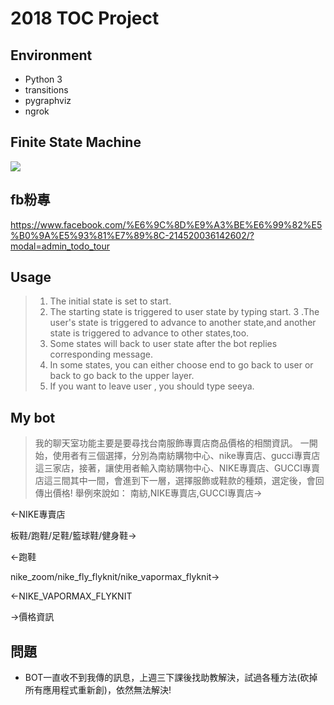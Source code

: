 ﻿# 2018 TOC Project
 ## Environment
 *   Python 3
 *   transitions
 *   pygraphviz
 *   ngrok
 ## Finite State Machine
 ![](https://i.imgur.com/nDqATqp.png)
 ## fb粉專
 https://www.facebook.com/%E6%9C%8D%E9%A3%BE%E6%99%82%E5%B0%9A%E5%93%81%E7%89%8C-214520036142602/?modal=admin_todo_tour
 ## Usage
>1. The initial state is set to start.
>2. The starting state is triggered to user state by typing start.
>3 .The user's state is triggered to advance to another state,and another state is triggered to advance to other states,too.
>4. Some states will back to user state after the bot replies corresponding message.
>5. In some states, you can either choose end to go back to user or back to go back to the upper layer.
>6. If you want to leave user , you should type seeya.
 ## My bot
>我的聊天室功能主要是要尋找台南服飾專賣店商品價格的相關資訊。
>一開始，使用者有三個選擇，分別為南紡購物中心、nike專賣店、gucci專賣店這三家店，接著，讓使用者輸入南紡購物中心、NIKE專賣店、GUCCI專賣店這三間其中一間，會進到下一層，選擇服飾或鞋款的種類，選定後，會回傳出價格!
舉例來說如：
南紡,NIKE專賣店,GUCCI專賣店->

<-NIKE專賣店

板鞋/跑鞋/足鞋/籃球鞋/健身鞋->

<-跑鞋

nike_zoom/nike_fly_flyknit/nike_vapormax_flyknit->

<-NIKE_VAPORMAX_FLYKNIT

->價格資訊

## 問題
 * BOT一直收不到我傳的訊息，上週三下課後找助教解決，試過各種方法(砍掉所有應用程式重新創)，依然無法解決!
